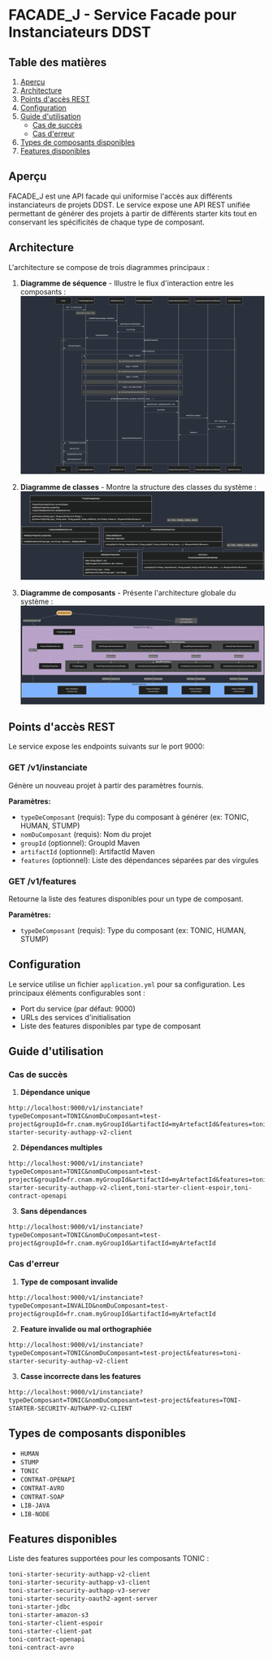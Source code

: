 # FACADE_J - Service Facade pour Instanciateurs DDST

## Table des matières
1. [Aperçu](#aperçu)
2. [Architecture](#architecture)
3. [Points d'accès REST](#points-daccès-rest)
4. [Configuration](#configuration)
5. [Guide d'utilisation](#guide-dutilisation)
    - [Cas de succès](#cas-de-succès)
    - [Cas d'erreur](#cas-derreur)
6. [Types de composants disponibles](#types-de-composants-disponibles)
7. [Features disponibles](#features-disponibles)

## Aperçu

FACADE_J est une API facade qui uniformise l'accès aux différents instanciateurs de projets DDST. Le service expose une API REST unifiée permettant de générer des projets à partir de différents starter kits tout en conservant les spécificités de chaque type de composant.

## Architecture

L'architecture se compose de trois diagrammes principaux :

1. **Diagramme de séquence** - Illustre le flux d'interaction entre les composants :
   ![Diagramme de séquence](/src/main/resources/diagrams/sequence-diagram.png)

2. **Diagramme de classes** - Montre la structure des classes du système :
   ![Diagramme de classes](/src/main/resources/diagrams/class-diagram.png)

3. **Diagramme de composants** - Présente l'architecture globale du système :
   ![Diagramme de composants](/src/main/resources/diagrams/component-diagram.png)

## Points d'accès REST

Le service expose les endpoints suivants sur le port 9000:

### GET /v1/instanciate
Génère un nouveau projet à partir des paramètres fournis.

**Paramètres:**
- `typeDeComposant` (requis): Type du composant à générer (ex: TONIC, HUMAN, STUMP)
- `nomDuComposant` (requis): Nom du projet
- `groupId` (optionnel): GroupId Maven
- `artifactId` (optionnel): ArtifactId Maven
- `features` (optionnel): Liste des dépendances séparées par des virgules

### GET /v1/features
Retourne la liste des features disponibles pour un type de composant.

**Paramètres:**
- `typeDeComposant` (requis): Type du composant (ex: TONIC, HUMAN, STUMP)

## Configuration

Le service utilise un fichier `application.yml` pour sa configuration. Les principaux éléments configurables sont :
- Port du service (par défaut: 9000)
- URLs des services d'initialisation
- Liste des features disponibles par type de composant

## Guide d'utilisation

### Cas de succès

1. **Dépendance unique**
```
http://localhost:9000/v1/instanciate?typeDeComposant=TONIC&nomDuComposant=test-project&groupId=fr.cnam.myGroupId&artifactId=myArtefactId&features=toni-starter-security-authapp-v2-client
```

2. **Dépendances multiples**
```
http://localhost:9000/v1/instanciate?typeDeComposant=TONIC&nomDuComposant=test-project&groupId=fr.cnam.myGroupId&artifactId=myArtefactId&features=toni-starter-security-authapp-v2-client,toni-starter-client-espoir,toni-contract-openapi
```

3. **Sans dépendances**
```
http://localhost:9000/v1/instanciate?typeDeComposant=TONIC&nomDuComposant=test-project&groupId=fr.cnam.myGroupId&artifactId=myArtefactId
```

### Cas d'erreur

1. **Type de composant invalide**
```
http://localhost:9000/v1/instanciate?typeDeComposant=INVALID&nomDuComposant=test-project&groupId=fr.cnam.myGroupId&artifactId=myArtefactId
```

2. **Feature invalide ou mal orthographiée**
```
http://localhost:9000/v1/instanciate?typeDeComposant=TONIC&nomDuComposant=test-project&features=toni-starter-security-authap-v2-client
```

3. **Casse incorrecte dans les features**
```
http://localhost:9000/v1/instanciate?typeDeComposant=TONIC&nomDuComposant=test-project&features=TONI-STARTER-SECURITY-AUTHAPP-V2-CLIENT
```

## Types de composants disponibles

- `HUMAN`
- `STUMP`
- `TONIC`
- `CONTRAT-OPENAPI`
- `CONTRAT-AVRO`
- `CONTRAT-SOAP`
- `LIB-JAVA`
- `LIB-NODE`

## Features disponibles

Liste des features supportées pour les composants TONIC :

```
toni-starter-security-authapp-v2-client
toni-starter-security-authapp-v3-client
toni-starter-security-authapp-v3-server
toni-starter-security-oauth2-agent-server
toni-starter-jdbc
toni-starter-amazon-s3
toni-starter-client-espoir
toni-starter-client-pat
toni-contract-openapi
toni-contract-avro
```